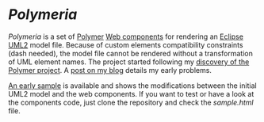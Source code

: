 *Polymeria*
========

*Polymeria* is a set of [Polymer](https://www.polymer-project.org/) [Web components](http://www.w3.org/TR/custom-elements/) for rendering an [Eclipse UML2](http://www.eclipse.org/modeling/mdt/?project=uml2) model file. Because of custom elements compatibility constraints (dash needed), the model file cannot be rendered without a transformation of UML element names. The project started following my [discovery of the Polymer project](http://bdulac.github.io/note/web-components-polymer). A [post on my blog](http://bdulac.github.io/note/web-components-adapation-xml-document) details my early problems.

[An early sample](http://bdulac.github.io/sample/polymeria) is available and shows the modifications between the initial UML2 model and the web components. If you want to test or have a look at the components code, just clone the repository and check the *sample.html* file.